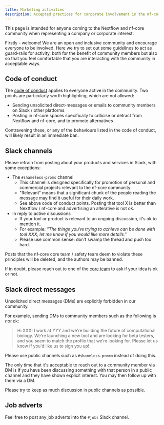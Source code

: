 ```yaml
---
title: Marketing activities
description: Accepted practices for corporate involvement in the nf-core community
---
```


This page is intended for anyone coming to the Nextflow and nf-core community when representing a company or corporate interest.

Firstly - welcome! We are an open and inclusive community and encourage everyone to be involved. Here we try to set out some guidelines to act as guard-rails for activity, both for the benefit of community members but also so that you feel comfortable that you are interacting with the community in acceptable ways.

## Code of conduct

The [code of conduct](/code_of_conduct/) applies to everyone active in the community.
Two points are particularly worth highlighting, which are not allowed:

- Sending unsolicited direct-messages or emails to community members on Slack / other platforms
- Posting in nf-core spaces specifically to criticise or detract from Nextflow and nf-core, and to promote alternatives

Contravening these, or any of the behaviours listed in the code of conduct, will likely result in an immediate ban.

## Slack channels

Please refrain from posting about your products and services in Slack, with some exceptions:

- The `#shameless-promo` channel
  - This channel is designed specifically for promotion of personal and commercial projects relevant to the nf-core community
  - "Relevant" means that a significant chunk of the people reading the message may find it useful for their daily work.
  - See above code of conduct points. Posting that tool X is better than Nextflow / nf-core and advertising an alterative is not ok.
- In reply to active discussions
  - If your tool or product is relevant to an ongoing discussion, it's ok to mention it.
  - For example: _"The things you're trying to achieve can be done with tool XXX, let me know if you would like more details."_
  - Please use common sense: don't swamp the thread and push too hard.

Posts that the nf-core core team / safety team deem to violate these principles will be deleted, and the authors may be banned.

If in doubt, please reach out to one of the [core team](/governance#core-team) to ask if your idea is ok or not.

## Slack direct messages

Unsolicited direct messages (DMs) are explicitly forbidden in our community.

For example, sending DMs to community members such as the following is _not_ ok:

> Hi XXX! I work at YYY and we're building the future of computational biology.
> We're launching a new tool and are looking for beta testers, and you seem
> to match the profile that we're looking for. Please let us know if you'd
> like us to sign you up!

Please use public channels such as `#shameless-promo` instead of doing this.

The only time that it's acceptable to reach out to a community member via DM is if you have been discussing something with that person in a public channel and they have shown explicit interest. You may then follow up with them via a DM.

Please try to keep as much discussion in public channels as possible.

## Job adverts

Feel free to post any job adverts into the `#jobs` Slack channel.
